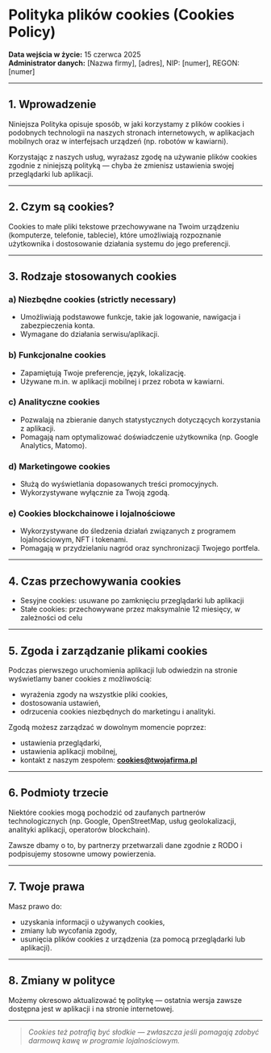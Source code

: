 # Polityka plików cookies (Cookies Policy)

**Data wejścia w życie:** 15 czerwca 2025  
**Administrator danych:** [Nazwa firmy], [adres], NIP: [numer], REGON: [numer]

---

## 1. Wprowadzenie

Niniejsza Polityka opisuje sposób, w jaki korzystamy z plików cookies i podobnych technologii na naszych stronach internetowych, w aplikacjach mobilnych oraz w interfejsach urządzeń (np. robotów w kawiarni).

Korzystając z naszych usług, wyrażasz zgodę na używanie plików cookies zgodnie z niniejszą polityką — chyba że zmienisz ustawienia swojej przeglądarki lub aplikacji.

---

## 2. Czym są cookies?

Cookies to małe pliki tekstowe przechowywane na Twoim urządzeniu (komputerze, telefonie, tablecie), które umożliwiają rozpoznanie użytkownika i dostosowanie działania systemu do jego preferencji.

---

## 3. Rodzaje stosowanych cookies

### a) Niezbędne cookies (strictly necessary)

- Umożliwiają podstawowe funkcje, takie jak logowanie, nawigacja i zabezpieczenia konta.
- Wymagane do działania serwisu/aplikacji.

### b) Funkcjonalne cookies

- Zapamiętują Twoje preferencje, język, lokalizację.
- Używane m.in. w aplikacji mobilnej i przez robota w kawiarni.

### c) Analityczne cookies

- Pozwalają na zbieranie danych statystycznych dotyczących korzystania z aplikacji.
- Pomagają nam optymalizować doświadczenie użytkownika (np. Google Analytics, Matomo).

### d) Marketingowe cookies

- Służą do wyświetlania dopasowanych treści promocyjnych.
- Wykorzystywane wyłącznie za Twoją zgodą.

### e) Cookies blockchainowe i lojalnościowe

- Wykorzystywane do śledzenia działań związanych z programem lojalnościowym, NFT i tokenami.
- Pomagają w przydzielaniu nagród oraz synchronizacji Twojego portfela.

---

## 4. Czas przechowywania cookies

- Sesyjne cookies: usuwane po zamknięciu przeglądarki lub aplikacji
- Stałe cookies: przechowywane przez maksymalnie 12 miesięcy, w zależności od celu

---

## 5. Zgoda i zarządzanie plikami cookies

Podczas pierwszego uruchomienia aplikacji lub odwiedzin na stronie wyświetlamy baner cookies z możliwością:

- wyrażenia zgody na wszystkie pliki cookies,
- dostosowania ustawień,
- odrzucenia cookies niezbędnych do marketingu i analityki.

Zgodą możesz zarządzać w dowolnym momencie poprzez:

- ustawienia przeglądarki,
- ustawienia aplikacji mobilnej,
- kontakt z naszym zespołem: **cookies@twojafirma.pl**

---

## 6. Podmioty trzecie

Niektóre cookies mogą pochodzić od zaufanych partnerów technologicznych (np. Google, OpenStreetMap, usług geolokalizacji, analityki aplikacji, operatorów blockchain).

Zawsze dbamy o to, by partnerzy przetwarzali dane zgodnie z RODO i podpisujemy stosowne umowy powierzenia.

---

## 7. Twoje prawa

Masz prawo do:

- uzyskania informacji o używanych cookies,
- zmiany lub wycofania zgody,
- usunięcia plików cookies z urządzenia (za pomocą przeglądarki lub aplikacji).

---

## 8. Zmiany w polityce

Możemy okresowo aktualizować tę politykę — ostatnia wersja zawsze dostępna jest w aplikacji i na stronie internetowej.

---

> _Cookies też potrafią być słodkie — zwłaszcza jeśli pomagają zdobyć darmową kawę w programie lojalnościowym._
